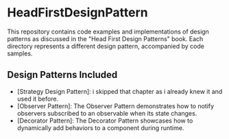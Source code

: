 # HeadFirstDesignPattern

This repository contains code examples and implementations of design patterns as discussed in the "Head First Design Patterns" book. Each directory represents a different design pattern, accompanied by code samples.

## Design Patterns Included
- [Strategy Design Pattern]: i skipped that chapter as i already knew it and used it before.
- [Observer Pattern]: The Observer Pattern demonstrates how to notify observers subscribed to an observable when its state changes.
- [Decorator Pattern]: The Decorator Pattern showcases how to dynamically add behaviors to a component during runtime.
